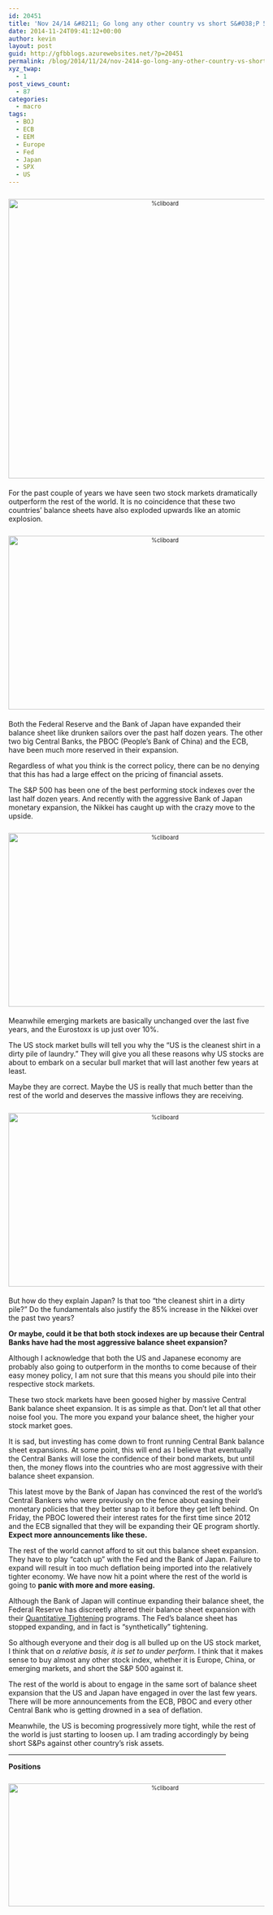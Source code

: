 ```yaml
---
id: 20451
title: 'Nov 24/14 &#8211; Go long any other country vs short S&#038;P 500'
date: 2014-11-24T09:41:12+00:00
author: kevin
layout: post
guid: http://gfbblogs.azurewebsites.net/?p=20451
permalink: /blog/2014/11/24/nov-2414-go-long-any-other-country-vs-short-sp-500/
xyz_twap:
  - 1
post_views_count:
  - 87
categories:
  - macro
tags:
  - BOJ
  - ECB
  - EEM
  - Europe
  - Fed
  - Japan
  - SPX
  - US
---
```

<div style="width: image width px; font-size: 80%; text-align: center;">
  <a href="http://themacrotourist.com/pictures/Azure/atomicNov2414.png"><img class="size-full wp-image-14271" style="padding-top: 1.0em;padding-bottom: 0.5em;" alt="%cliboard" src="http://themacrotourist.com/pictures/Azure/atomicNov2414.png" width="600" height="550" /></a>
</div>

For the past couple of years we have seen two stock markets dramatically outperform the rest of the world. It is no coincidence that these two countries&#8217; balance sheets have also exploded upwards like an atomic explosion. 

<div style="width: image width px; font-size: 80%; text-align: center;">
  <a href="http://themacrotourist.com/pictures/Azure/CBNov2414.png"><img class="size-full wp-image-14271" style="padding-top: 1.0em;padding-bottom: 0.5em;" alt="%cliboard" src="http://themacrotourist.com/pictures/Azure/CBNov2414.png" width="600" height="342" /></a>
</div>

Both the Federal Reserve and the Bank of Japan have expanded their balance sheet like drunken sailors over the past half dozen years. The other two big Central Banks, the PBOC (People&#8217;s Bank of China) and the ECB, have been much more reserved in their expansion. 

Regardless of what you think is the correct policy, there can be no denying that this has had a large effect on the pricing of financial assets.

The S&P 500 has been one of the best performing stock indexes over the last half dozen years. And recently with the aggressive Bank of Japan monetary expansion, the Nikkei has caught up with the crazy move to the upside.

<div style="width: image width px; font-size: 80%; text-align: center;">
  <a href="http://themacrotourist.com/pictures/Azure/StocksNov2414.png"><img class="size-full wp-image-14271" style="padding-top: 1.0em;padding-bottom: 0.5em;" alt="%cliboard" src="http://themacrotourist.com/pictures/Azure/StocksNov2414.png" width="600" height="342" /></a>
</div>

Meanwhile emerging markets are basically unchanged over the last five years, and the Eurostoxx is up just over 10%.

The US stock market bulls will tell you why the &#8220;US is the cleanest shirt in a dirty pile of laundry.&#8221; They will give you all these reasons why US stocks are about to embark on a secular bull market that will last another few years at least. 

Maybe they are correct. Maybe the US is really that much better than the rest of the world and deserves the massive inflows they are receiving.

<div style="width: image width px; font-size: 80%; text-align: center;">
  <a href="http://themacrotourist.com/pictures/Azure/ForeignNov1814.png"><img class="size-full wp-image-14271" style="padding-top: 1.0em;padding-bottom: 0.5em;" alt="%cliboard" src="http://themacrotourist.com/pictures/Azure/ForeignNov1814.png" width="600" height="342" /></a>
</div>

But how do they explain Japan? Is that too &#8220;the cleanest shirt in a dirty pile?&#8221; Do the fundamentals also justify the 85% increase in the Nikkei over the past two years? 

**Or maybe, could it be that both stock indexes are up because their Central Banks have had the most aggressive balance sheet expansion?** 

Although I acknowledge that both the US and Japanese economy are probably also going to outperform in the months to come because of their easy money policy, I am not sure that this means you should pile into their respective stock markets.

These two stock markets have been goosed higher by massive Central Bank balance sheet expansion. It is as simple as that. Don&#8217;t let all that other noise fool you. The more you expand your balance sheet, the higher your stock market goes. 

It is sad, but investing has come down to front running Central Bank balance sheet expansions. At some point, this will end as I believe that eventually the Central Banks will lose the confidence of their bond markets, but until then, the money flows into the countries who are most aggressive with their balance sheet expansion.

This latest move by the Bank of Japan has convinced the rest of the world&#8217;s Central Bankers who were previously on the fence about easing their monetary policies that they better snap to it before they get left behind. On Friday, the PBOC lowered their interest rates for the first time since 2012 and the ECB signalled that they will be expanding their QE program shortly. **Expect more announcements like these.**

The rest of the world cannot afford to sit out this balance sheet expansion. They have to play &#8220;catch up&#8221; with the Fed and the Bank of Japan. Failure to expand will result in too much deflation being imported into the relatively tighter economy. We have now hit a point where the rest of the world is going to **panic with more and more easing.**

Although the Bank of Japan will continue expanding their balance sheet, the Federal Reserve has discreetly altered their balance sheet expansion with their [Quantitative Tightening](http://gfbblogs.azurewebsites.net/blog/2014/11/19/nov-1914-quantitative-tightening/) programs. The Fed&#8217;s balance sheet has stopped expanding, and in fact is &#8220;synthetically&#8221; tightening.

So although everyone and their dog is all bulled up on the US stock market, I think that on _a relative basis, it is set to under perform._ I think that it makes sense to buy almost any other stock index, whether it is Europe, China, or emerging markets, and short the S&P 500 against it. 

The rest of the world is about to engage in the same sort of balance sheet expansion that the US and Japan have engaged in over the last few years. There will be more announcements from the ECB, PBOC and every other Central Bank who is getting drowned in a sea of deflation.

Meanwhile, the US is becoming progressively more tight, while the rest of the world is just starting to loosen up. I am trading accordingly by being short S&Ps against other country&#8217;s risk assets.

<hr size="3" width="85%" />

**Positions**

<div style="width: image width px; font-size: 80%; text-align: center;">
  <a href="http://themacrotourist.com/pictures/Azure/PositionsNov2414.png"><img class="size-full wp-image-14271" style="padding-top: 1.0em;padding-bottom: 0.5em;" alt="%cliboard" src="http://themacrotourist.com/pictures/Azure/PositionsNov2414.png" width="600" height="242" /></a>
</div></p>